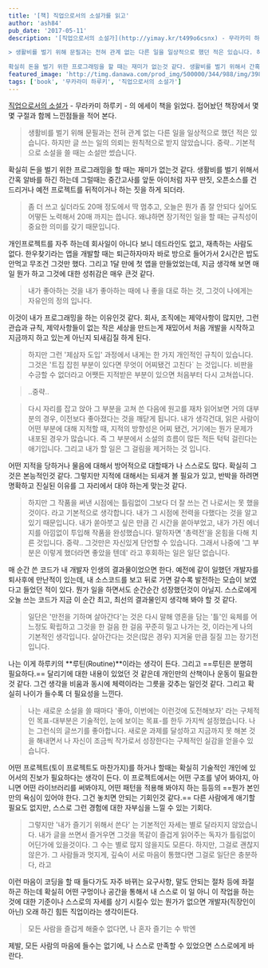 ```yaml
---
title: '[책] 직업으로서의 소설가를 읽고'
author: 'ash84'
pub_date: '2017-05-11'
description: '[직업으로서의 소설가](http://yimay.kr/t499o6csnx) - 무라카미 하루키 - 의 에세이 책을 읽었다. 접어놨던 책장에서 몇몇 구절과 함께 느낀점들을 적어 본다. 

> 생활비를 벌기 위해 문필과는 전혀 관계 없는 다른 일을 일상적으로 했던 적은 있습니다. 하지만 글 쓰는 일의 의뢰는 원칙적으로 받지 않았습니다. 중략.. 기본적으로 소설을 쓸 때는 소설만 썼습니다. 

확실히 돈을 벌기 위한 프로그래밍을 할 때는 재미가 없는것 같다. 생활비를 벌기 위해서 간혹 알바를 하긴 하는데 그럴때는 중간고사를 앞둔 아이처럼'
featured_image: 'http://timg.danawa.com/prod_img/500000/344/988/img/3988344_1.jpg'
tags: ['book', '무카라미 하루키', '직업으로서의 소설가']
---
```


[직업으로서의 소설가](http://yimay.kr/t499o6csnx) - 무라카미 하루키 - 의 에세이 책을 읽었다. 접어놨던 책장에서 몇몇 구절과 함께 느낀점들을 적어 본다. 

> 생활비를 벌기 위해 문필과는 전혀 관계 없는 다른 일을 일상적으로 했던 적은 있습니다. 하지만 글 쓰는 일의 의뢰는 원칙적으로 받지 않았습니다. 중략.. 기본적으로 소설을 쓸 때는 소설만 썼습니다. 

확실히 돈을 벌기 위한 프로그래밍을 할 때는 재미가 없는것 같다. 생활비를 벌기 위해서 간혹 알바를 하긴 하는데 그럴때는 중간고사를 앞둔 아이처럼 자꾸 딴짓, 오픈소스를 건드리거나 예전 프로젝트를 뒤적이거나 하는 짓을 하게 되더라. 

> 좀 더 쓰고 싶더라도 20매 정도에서 딱 멈추고, 오늘은 뭔가 좀 잘 안되다 싶어도 어떻든 노력해서 20매 까지는 씁니다. 왜냐하면 장기적인 일을 할 때는 규칙성이 중요한 의미를 갖기 때문입니다. 

개인프로젝트를 자주 하는데 회사일이 아니다 보니 데드라인도 없고, 재촉하는 사람도 없다. 한우찾기라는 앱을 개발할 때는 퇴근하자마자 바로 방으로 들어가서 2시간은 밥도 안먹고 무조건 그것만 했다. 그리고 1달 만에 첫 앱을 만들었었는데, 지금 생각해 보면 매일 뭔가 하고 그것에 대한 성취감은 매우 큰것 같다. 


> 내가 좋아하는 것을 내가 좋아하는 때에 나 좋을 대로 하는 것, 그것이 나에게는 자유인의 정의 입니다. 

이것이 내가 프로그래밍을 하는 이유인것 같다. 
회사, 조직에는 제약사항이 많지만, 그런 관습과 규칙, 제약사항들이 없는 작은 세상을 만드는게 재밌어서 처음 개발을 시작하고 지금까지 하고 있는게 아닌지 되새김질 하게 된다. 

> 하지만 그런 '제삼자 도입' 과정에서 내게는 한 가지 개인적인 규칙이 있습니다. 그것은 '트집 잡힌 부분이 있다면 무엇이 어찌됐건 고친다` 는 것입니다. 비판을 수긍할 수 없더라고 어쨋든 지적받은 부분이 있으면 처음부터 다시 고쳐씁니다. 

>..중략.. 

> 다시 자리를 잡고 앉아 그 부분을 고쳐 쓴 다음에 원고를 재차 읽어보면 거의 대부분의 경우, 이전보다 좋아졌다는 것을 깨닫게 됩니다. 내가 생각건대, 읽은 사람이 어떤 부분에 대해 지적할 때, 지적의 방향성은 어찌 됐건, 거기에는 뭔가 문제가 내포된 경우가 많습니다. 즉 그 부분에서 소설의 흐름이 많든 적든 턱턱 걸린다는 애기입니다. 그리고 내가 할 일은 그 걸림을 제거하는 것 입니다. 

어떤 지적을 당하거나 물음에 대해서 방어적으로 대할때가 나 스스로도 많다. 확실히 그것은 본능적인것 같다. 그렇지만 지적에 대해서는 되새겨 볼 필요가 있고, 반박을 하려면 명확하고 진실된 이유를 그 자리에서 대야 하는게 맞는것 같다. 


> 하지만 그 작품을 써낸 시점에는 틀림없이 그보다 더 잘 쓰는 건 나로서는 못 했을 것이다. 라고 기본적으로 생각합니다. 내가 그 시점에 전력을 다했다는 것을 알고 있기 때문입니다. 내가 쏟아붓고 싶은 만큼 긴 시간을 쏟아부었고, 내가 가진 에너지를 아낌없이 투입해 작품을 완성했습니다. 말하자면 '총력전'을 온힘을 다해 치른 것입니다. 중략.. 그것만은 자신있게 단언할 수 있습니다. 그래서 나중에 '그 부분은 이렇게 했더라면 좋았을 텐데' 라고 후회하는 일은 일단 없습니다. 

매 순간 쓴 코드가 내 개발자 인생의 결과물이었으면 한다. 예전에 같이 일했던 개발자를 퇴사후에 만난적이 있는데, 내 소스코드를 보고 뒤로 가면 갈수록 발전하는 모습이 보였다고 들었던 적이 있다. 뭔가 일을 하면서도 순간순간 성장했던것이 아닐지. 스스로에게 오늘 쓰는 코드가 지금 이 순간 최고, 최선의 결과물인지 생각해 봐야 할 것 같다. 

> 일단은 '만전을 기하며 살아간다'는 것은 다시 말해 영혼을 담는 '틀'인 육체를 어느정도 확립하고 그것을 한 걸음 한 걸음 꾸준히 밀고 나가는 것, 이라는게 나의 기본적인 생각입니다. 살아간다는 것은(많은 경우) 지겨울 만큼 질질 끄는 장기전 입니다. 

나는 이게 하루키의 **루틴(Routine)**이라는 생각이 든다. 그리고 ==루틴은 분명히 필요하다.== 달리기에 대한 내용이 있었던 것 같은데 개인만의 산책이나 운동이 필요한 것 같다. 그건 생각을 비움과 동시에 체력이라는 그릇을 갖추는 일인것 같다. 그리고 확실히 나이가 들수록 더 필요성을 느낀다. 

> 나는 새로운 소설을 쓸 때마다 '좋아, 이번에는 이런것에 도전해보자' 라는 구체적인 목표-대부분은 기술적인, 눈에 보이는 목표-를 한두 가지씩 설정했습니다. 나는 그런식의 글쓰기를 좋아합니다. 새로운 과제를 달성하고 지금까지 못 해본 것을 해내면서 나 자신이 조금씩 작가로서 성장한다는 구체적인 실감을 얻을수 있습니다. 

어떤 프로젝트(토이 프로젝트도 마찬가지)를 하거나 할때는 확실히 기술적인 개인에 있어서의 진보가 필요하다는 생각이 든다. 이 프로젝트에서는 어떤 구조를 넣어 봐야지, 아니면 어떤 라이브러리를 써봐야지, 어떤 패턴을 적용해 봐야지 하는 등등의 ==뭔가 본인만의 욕심이 있어야 한다. 그건 놓치면 안되는 기회인것 같다.== 다른 사람에게 애기할 필요도 없지만, 스스로 그런 경험에 대한 자부심을 느낄 수 있는 기회다. 

> 그렇지만 '내가 즐기기 위해서 쓴다' 는 기본적인 자세는 별로 달라지지 않았습니다. 내가 글을 쓰면서 즐거우면 그것을 똑같이 즐겁게 읽어주는 독자가 틀림없이 어딘가에 있을것이다. 그 수는 별로 많지 않을지도 모른다. 하지만, 그걸로 괜찮지 않은가. 그 사람들과 멋지게, 깊숙이 서로 마음이 통했다면 그걸로 일단은 충분하다, 라고

이런 마음이 코딩을 할 때 들다가도 자주 바뀌는 요구사항, 말도 안되는 절차 등에 좌절하곤 하는데 확실히 어떤 구멍이나 공간을 통해서 내 스스로 이 일 아니 이 작업을 하는 것에 대한 기준이나 스스로의 자세를 상기 시킬수 있는 뭔가가 없으면 개발자(직장인이 아닌) 오래 하긴 힘든 직업이라는 생각이든다. 

> 모든 사람을 즐겁게 해줄수 없다면, 
나 혼자 즐기는 수 밖엔

제발, 모든 사람의 마음에 들수는 없기에, 나 스스로 만족할 수 있었으면 스스로에게 바란다. 





